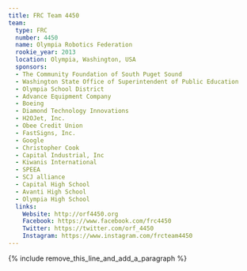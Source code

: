 ```yaml
---
title: FRC Team 4450
team:
  type: FRC
  number: 4450
  name: Olympia Robotics Federation
  rookie_year: 2013
  location: Olympia, Washington, USA
  sponsors:
  - The Community Foundation of South Puget Sound
  - Washington State Office of Superintendent of Public Education
  - Olympia School District
  - Advance Equipment Company
  - Boeing
  - Diamond Technology Innovations
  - H2OJet, Inc.
  - Obee Credit Union
  - FastSigns, Inc.
  - Google
  - Christopher Cook
  - Capital Industrial, Inc
  - Kiwanis International
  - SPEEA
  - SCJ alliance
  - Capital High School
  - Avanti High School
  - Olympia High School
  links:
    Website: http://orf4450.org
    Facebook: https://www.facebook.com/frc4450
    Twitter: https://twitter.com/orf_4450
    Instagram: https://www.instagram.com/frcteam4450
---
```


{% include remove_this_line_and_add_a_paragraph %}